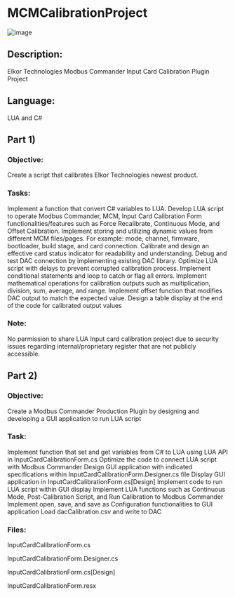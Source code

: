 # MCMCalibrationProject

![image](https://github.com/DasolLim/MCMCalibrationProject/assets/92288227/f3fc9ee7-62be-4368-8132-672bb52455a8)

## Description:
Elkor Technologies Modbus Commander Input Card Calibration Plugin Project

## Language: 
LUA and C#

## Part 1)
### Objective:
Create a script that calibrates Elkor Technologies newest product.

### Tasks:
Implement a function that convert C# variables to LUA.
Develop LUA script to operate Modbus Commander, MCM, Input Card Calibration Form functionalities/features such as Force Recalibrate, Continuous Mode, and Offset Calibration.
Implement storing and utilizing dynamic values from different MCM files/pages.
For example: mode, channel, firmware, bootloader, build stage, and card connection.
Calibrate and design an effective card status indicator for readability and understanding.
Debug and test DAC connection by implementing existing DAC library.
Optimize LUA script with delays to prevent corrupted calibration process.
Implement conditional statements and loop to catch or flag all errors.
Implement mathematical operations for calibration outputs such as multiplication, division, sum, average, and range.
Implement offset function that modifies DAC output to match the expected value.
Design a table display at the end of the code for calibrated output values

### Note:
No permission to share LUA Input card calibration project due to security issues regarding internal/proprietary register that are not publicly accessible.

## Part 2)
### Objective:
Create a Modbus Commander Production Plugin by designing and developing a GUI application to run LUA script

### Task:
Implement function that set and get variables from C# to LUA using LUA API in InputCardCalibrationForm.cs
Optimize the code to connect LUA script with Modbus Commander
Design GUI application with indicated specifications within InputCardCalibrationForm.Designer.cs file
Display GUI application in InputCardCalibrationForm.cs[Design]
Implement code to run LUA script within GUI display
Implement LUA functions such as Continuous Mode, Post-Calibration Script, and Run Calibration to Modbus Commander
Implement open, save, and save as Configuration functionalities to GUI application
Load dacCalibration.csv and write to DAC


### Files:
InputCardCalibrationForm.cs

InputCardCalibrationForm.Designer.cs

InputCardCalibrationForm.cs[Design]

InputCardCalibrationForm.resx


